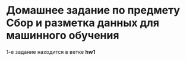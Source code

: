 # Домашнее задание по предмету **Сбор и разметка данных для машинного обучения**

1-е задание находится в ветке **hw1**